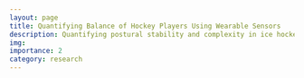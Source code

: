 ```yaml
---
layout: page
title: Quantifying Balance of Hockey Players Using Wearable Sensors
description: Quantifying postural stability and complexity in ice hockey players using wearable sensors
img:
importance: 2
category: research
---
```

